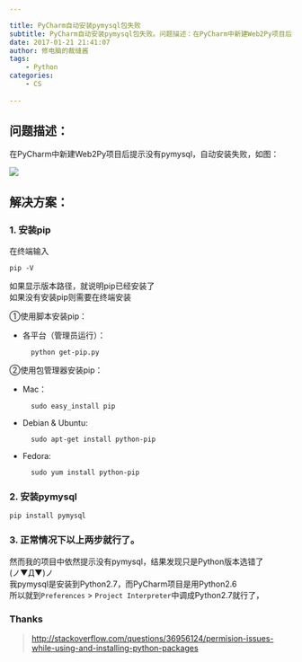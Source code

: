 ```yaml
---

title: PyCharm自动安装pymysql包失败
subtitle: PyCharm自动安装pymysql包失败。问题描述：在PyCharm中新建Web2Py项目后提示没有pymysql，自动安装失败
date: 2017-01-21 21:41:07
author: 修电脑的裁缝酱
tags:
	- Python
categories: 
	- CS
	
---
```


## 问题描述：    
在PyCharm中新建Web2Py项目后提示没有pymysql，自动安装失败，如图：  

<!-- more -->


![](http://ojlsgreog.bkt.clouddn.com/pymysqlError.jpg)  

## 解决方案：  

### 1. 安装pip  

在终端输入

	pip -V 

如果显示版本路径，就说明pip已经安装了  
如果没有安装pip则需要在终端安装  
  
  ①使用脚本安装pip：

* 各平台（管理员运行）：  

		python get-pip.py
    
②使用包管理器安装pip：

* Mac：  
     
    	sudo easy_install pip
    
    
* Debian & Ubuntu:  
    
    	sudo apt-get install python-pip
    
    
* Fedora:    
    
    	sudo yum install python-pip


### 2. 安装pymysql  


	pip install pymysql
  
  

### 3. 正常情况下以上两步就行了。  

然而我的项目中依然提示没有pymysql，结果发现只是Python版本选错了  
(ノ▼Д▼)ノ  
我pymysql是安装到Python2.7，而PyCharm项目是用Python2.6  
所以就到```Preferences``` > ```Project Interpreter```中调成Python2.7就行了，
  
  
### Thanks
> http://stackoverflow.com/questions/36956124/permision-issues-while-using-and-installing-python-packages